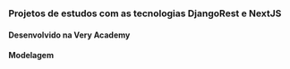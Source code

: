 ### Projetos de estudos com as tecnologias DjangoRest e NextJS

#### Desenvolvido na Very Academy

#### Modelagem 
<p align="center">
<img src="https://github-readme-stats.vercel.app/api?username=manoeljr&show_icons=true&theme=nightowl" alt=""/>
</p>
